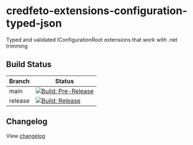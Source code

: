 # credfeto-extensions-configuration-typed-json

Typed and validated IConfigurationRoot extensions that work with .net trimming

## Build Status

| Branch  | Status                                                                                                                                                                                                                                                                                        |
|---------|-----------------------------------------------------------------------------------------------------------------------------------------------------------------------------------------------------------------------------------------------------------------------------------------------|
| main    | [![Build: Pre-Release](https://github.com/credfeto/credfeto-extensions-configuration-typed-json/actions/workflows/build-and-publish-pre-release.yml/badge.svg)](https://github.com/credfeto/credfeto-extensions-configuration-typed-json/actions/workflows/build-and-publish-pre-release.yml) |
| release | [![Build: Release](https://github.com/credfeto/credfeto-extensions-configuration-typed-json/actions/workflows/build-and-publish-release.yml/badge.svg)](https://github.com/credfeto/credfeto-extensions-configuration-typed-json/actions/workflows/build-and-publish-release.yml)             |

## Changelog

View [changelog](CHANGELOG.md)

[CHANGELOG]: ./CHANGELOG.md
